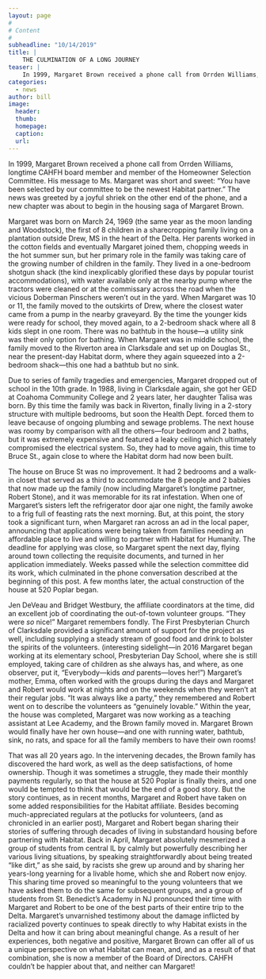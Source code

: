 ```yaml
---
layout: page
#
# Content
#
subheadline: "10/14/2019"
title: |
    THE CULMINATION OF A LONG JOURNEY
teaser: |
    In 1999, Margaret Brown received a phone call from Orrden Williams, longtime CAHFH board member and member of the Homeowner Selection Committee.  His message to Ms. Margaret was short and sweet: “You have been selected by our committee to be the newest Habitat partner.”  The news was greeted by a joyful shriek on the other end of the phone, and a new chapter was about to begin in the housing saga of Margaret Brown.
categories:
  - news
author: bill
image:
  header:
  thumb:
  homepage:
  caption:
  url:
---
```

In 1999, Margaret Brown received a phone call from Orrden Williams, longtime CAHFH board member and member of the Homeowner Selection Committee.  His message to Ms. Margaret was short and sweet: “You have been selected by our committee to be the newest Habitat partner.”  The news was greeted by a joyful shriek on the other end of the phone, and a new chapter was about to begin in the housing saga of Margaret Brown.

Margaret was born on March 24, 1969 (the same year as the moon landing and Woodstock), the first of 8 children in a sharecropping family living on a plantation outside Drew, MS in the heart of the Delta.   Her parents worked in the cotton fields and eventually Margaret joined them, chopping weeds in the hot summer sun, but her primary role in the family was taking care of the growing number of children in the family.  They lived in a one-bedroom shotgun shack (the kind inexplicably glorified these days by popular tourist accommodations), with water available only at the nearby pump where the tractors were cleaned or at the commissary across the road when the vicious Doberman Pinschers weren’t out in the yard.  When Margaret was 10 or 11, the family moved to the outskirts of Drew, where the closest water came from a pump in the nearby graveyard.  By the time the younger kids were ready for school, they moved again, to a 2-bedroom shack where all 8 kids slept in one room.  There was no bathtub in the house—a utility sink was their only option for bathing.  When Margaret was in middle school, the family moved to the Riverton area in Clarksdale and set up on Douglas St., near the present-day Habitat dorm, where they again squeezed into a 2-bedroom shack—this one had a bathtub but no sink.

Due to series of family tragedies and emergencies, Margaret dropped out of school in the 10th grade.  In 1988, living in Clarksdale again, she got her GED at Coahoma Community College and 2 years later, her daughter Talisa was born.  By this time the family was back in Riverton, finally living in a 2-story structure with multiple bedrooms, but soon the Health Dept. forced them to leave because of ongoing plumbing and sewage problems.  The next house was roomy by comparison with all the others—four bedroom and 2 baths, but it was extremely expensive and featured a leaky ceiling which ultimately compromised the electrical system.  So, they had to move again, this time to Bruce St., again close to where the Habitat dorm had now been built.

The house on Bruce St was no improvement.  It had 2 bedrooms and a walk-in closet that served as a third to accommodate the 8 people and 2 babies that now made up the family (now including Margaret’s longtime partner, Robert Stone), and it was memorable for its rat infestation.  When one of Margaret’s sisters left the refrigerator door ajar one night, the family awoke to a frig full of feasting rats the next morning.  But, at this point, the story took a significant turn, when Margaret ran across an ad in the local paper, announcing that applications were being taken from families needing an affordable place to live and willing to partner with Habitat for Humanity.  The deadline for applying was close, so Margaret spent the next day, flying around town collecting the requisite documents, and turned in her application immediately.  Weeks passed while the selection committee did its work, which culminated in the phone conversation described at the beginning of this post.  A few months later, the actual construction of the house at 520 Poplar began.

Jen DeVeau and Bridget Westbury, the affiliate coordinators at the time, did an excellent job of coordinating the out-of-town volunteer groups.  “They were *so* nice!” Margaret remembers fondly.  The First Presbyterian Church of Clarksdale provided a significant amount of support for the project as well, including supplying a steady stream of good food and drink to bolster the spirits of the volunteers. (interesting sidelight—in 2016 Margaret began working at its elementary school, Presbyterian Day School, where she is still employed, taking care of children as she always has, and where, as one observer, put it, “Everybody—kids *and* parents—loves her!”)  Margaret’s mother, Emma, often worked with the groups during the days and Margaret and Robert would work at nights and on the weekends when they weren’t at their regular jobs.  “It was always like a party,” they remembered and Robert went on to describe the volunteers as “genuinely lovable.”  Within the year, the house was completed, Margaret was now working as a teaching assistant at Lee Academy, and the Brown family moved in.  Margaret Brown would finally have her own house—and one with running water, bathtub, sink, no rats, and space for all the family members to have their own rooms!

That was all 20 years ago.  In the intervening decades, the Brown family has discovered the hard work, as well as the deep satisfactions, of home ownership.  Though it was sometimes a struggle, they made their monthly payments regularly, so that the house at 520 Poplar is finally theirs, and one would be tempted to think that would be the end of a good story.  But the story continues, as in recent months, Margaret and Robert have taken on some added responsibilities for the Habitat affiliate.  Besides becoming much-appreciated regulars at the potlucks for volunteers, (and as chronicled in an earlier post), Margaret and Robert began sharing their stories of suffering through decades of living in substandard housing before partnering with Habitat.  Back in April, Margaret absolutely mesmerized a group of students from central IL by calmly but powerfully describing her various living situations, by speaking straightforwardly about being treated “like dirt,” as she said, by racists she grew up around and by sharing her years-long yearning for a livable home, which she and Robert now enjoy.  This sharing time proved so meaningful to the young volunteers that we have asked them to do the same for subsequent groups, and a group of students from St. Benedict’s Academy in NJ pronounced their time with Margaret and Robert to be one of the best parts of their entire trip to the Delta. Margaret’s unvarnished testimony about the damage inflicted by racialized poverty continues to speak directly to why Habitat exists in the Delta and how it can bring about meaningful change.  As a result of her experiences, both negative and positive, Margaret Brown can offer all of us a unique perspective on what Habitat can mean, and, and as a result of that combination, she is now a member of the Board of Directors.  CAHFH couldn’t be happier about that, and neither can Margaret!
